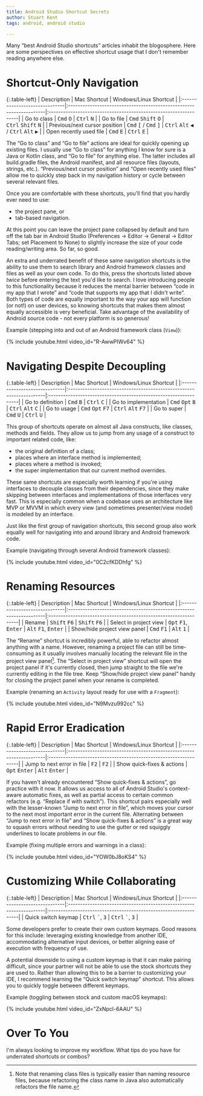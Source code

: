 ```yaml
---
title: Android Studio Shortcut Secrets
author: Stuart Kent
tags: android, android studio

---
```


Many “best Android Studio shortcuts” articles inhabit the blogosphere. Here are some perspectives on effective shortcut usage that I don't remember reading anywhere else.

<!--more-->

# Shortcut-Only Navigation

{:.table-left}
| Description                   | Mac Shortcut                                                        | Windows/Linux Shortcut                                           |
|:------------------------------|:--------------------------------------------------------------------|:-----------------------------------------------------------------|
| Go to class                   | <kbd>Cmd</kbd>&nbsp;<kbd>O</kbd>                                    | <kbd>Ctrl</kbd>&nbsp;<kbd>N</kbd>                                |
| Go to file                    | <kbd>Cmd</kbd>&nbsp;<kbd>Shift</kbd>&nbsp;<kbd>O</kbd>              | <kbd>Ctrl</kbd>&nbsp;<kbd>Shift</kbd>&nbsp;<kbd>N</kbd>          |
| Previous/next cursor position | <kbd>Cmd</kbd>&nbsp;<kbd>[</kbd> / <kbd>Cmd</kbd>&nbsp;<kbd>]</kbd> | <kbd>Ctrl</kbd>&nbsp;<kbd>Alt</kbd>&nbsp;<kbd>◀</kbd> / <kbd>Ctrl</kbd>&nbsp;<kbd>Alt</kbd>&nbsp;<kbd>▶</kbd> |
| Open recently used file       | <kbd>Cmd</kbd>&nbsp;<kbd>E</kbd>                                    | <kbd>Ctrl</kbd>&nbsp;<kbd>E</kbd>                                |

The “Go to class” and “Go to file” actions are ideal for quickly opening up existing files. I usually use “Go to class” for anything I know for sure is a Java or Kotlin class, and “Go to file” for anything else. The latter includes all build.gradle files, the Android manifest, and all resource files (layouts, strings, etc.). “Previous/next cursor position” and “Open recently used files” allow me to quickly step back in my navigation history or cycle between several relevant files.

Once you are comfortable with these shortcuts, you'll find that you hardly ever need to use:

- the project pane, or
- tab-based navigation.

At this point you can leave the project pane collapsed by default and turn off the tab bar in Android Studio (Preferences -> Editor -> General -> Editor Tabs; set Placement to None) to slightly increase the size of your code reading/writing area. So far, so good.

An extra and underrated benefit of these same navigation shortcuts is the ability to use them to search library and Android framework classes and files as well as your own code. To do this, press the shortcuts listed above _twice_ before entering the text you'd like to search. I love introducing people to this functionality because it reduces the mental barrier between “code in my app that I wrote” and “code that supports my app that I didn't write”. Both types of code are equally important to the way your app will function (or not!) on user devices, so knowing shortcuts that makes them almost equally accessible is very beneficial. Take advantage of the availability of Android source code - not every platform is so generous!

Example (stepping into and out of an Android framework class (`View`)):

{% include youtube.html video_id="R-AwwPIWv64" %}

# Navigating Despite Decoupling

{:.table-left}
| Description                   | Mac Shortcut                                                        | Windows/Linux Shortcut                                           |
|:------------------------------|:--------------------------------------------------------------------|:-----------------------------------------------------------------|
| Go to definition              | <kbd>Cmd</kbd>&nbsp;<kbd>B</kbd>                                    | <kbd>Ctrl</kbd>&nbsp;<kbd>C</kbd>                                |
| Go to implementation          | <kbd>Cmd</kbd>&nbsp;<kbd>Opt</kbd>&nbsp;<kbd>B</kbd>                | <kbd>Ctrl</kbd>&nbsp;<kbd>Alt</kbd>&nbsp;<kbd>C</kbd>            |
| Go to usage                   | <kbd>Cmd</kbd>&nbsp;<kbd>Opt</kbd>&nbsp;<kbd>F7</kbd>               | <kbd>Ctrl</kbd>&nbsp;<kbd>Alt</kbd>&nbsp;<kbd>F7</kbd>           |
| Go to super                   | <kbd>Cmd</kbd>&nbsp;<kbd>U</kbd>                                    | <kbd>Ctrl</kbd>&nbsp;<kbd>U</kbd>                                |

This group of shortcuts operate on almost all Java constructs, like classes, methods and fields. They allow us to jump from any usage of a construct to important related code, like:

- the original definition of a class;
- places where an interface method is implemented;
- places where a method is invoked;
- the super implementation that our current method overrides.

These same shortcuts are especially worth learning if you're using interfaces to decouple classes from their dependencies, since they make skipping between interfaces and implementations of those interfaces very fast. This is especially common when a codebase uses an architecture like MVP or MVVM in which every view (and sometimes presenter/view model) is modeled by an interface.

Just like the first group of navigation shortcuts, this second group also work equally well for navigating into and around library and Android framework code.

Example (navigating through several Android framework classes):

{% include youtube.html video_id="0C2cfKDDhfg" %}

# Renaming Resources

{:.table-left}
| Description                   | Mac Shortcut                                                        | Windows/Linux Shortcut                                           |
|:------------------------------|:--------------------------------------------------------------------|:-----------------------------------------------------------------|
| Rename                        | <kbd>Shift</kbd>&nbsp;<kbd>F6</kbd>                                 | <kbd>Shift</kbd>&nbsp;<kbd>F6</kbd>                              |
| Select in project view        | <kbd>Opt</kbd>&nbsp;<kbd>F1</kbd>, <kbd>Enter</kbd>                 | <kbd>Alt</kbd>&nbsp;<kbd>F1</kbd>, <kbd>Enter</kbd>              |
| Show/hide project view panel  | <kbd>Cmd</kbd>&nbsp;<kbd>F1</kbd>                                   | <kbd>Alt</kbd>&nbsp;<kbd>1</kbd>                                 |

The “Rename” shortcut is incredibly powerful, able to refactor almost anything with a name. However, renaming a project file can still be time-consuming as it usually involves manually locating the relevant file in the project view panel[^1]. The “Select in project view” shortcut will open the project panel if it's currently closed, then jump straight to the file we're currently editing in the file tree. Keep “Show/hide project view panel” handy for closing the project panel when your rename is completed.

Example (renaming an `Activity` layout ready for use with a `Fragment`):

{% include youtube.html video_id="N9Mvzu992cc" %}

# Rapid Error Eradication

{:.table-left}
| Description                   | Mac Shortcut                                                        | Windows/Linux Shortcut                                           |
|:------------------------------|:--------------------------------------------------------------------|:-----------------------------------------------------------------|
| Jump to next error in file    | <kbd>F2</kbd>                                                       | <kbd>F2</kbd>                                                    |
| Show quick-fixes & actions    | <kbd>Opt</kbd>&nbsp;<kbd>Enter</kbd>                                | <kbd>Alt</kbd>&nbsp;<kbd>Enter</kbd>                             |

If you haven't already encountered “Show quick-fixes & actions”, go practice with it now. It allows us access to all of Android Studio's context-aware automatic fixes, as well as partial access to certain common refactors (e.g. “Replace if with switch”). This shortcut pairs especially well with the lesser-known “Jump to next error in file”, which moves your cursor to the next most important error in the current file. Alternating between “Jump to next error in file” and “Show quick-fixes & actions” is a great way to squash errors without needing to use the gutter or red squiggly underlines to locate problems in our file.

Example (fixing multiple errors and warnings in a class):

{% include youtube.html video_id="YOW0bJ8oKS4" %}

# Customizing While Collaborating

{:.table-left}
| Description                   | Mac Shortcut                                                        | Windows/Linux Shortcut                                           |
|:------------------------------|:--------------------------------------------------------------------|:-----------------------------------------------------------------|
| Quick switch keymap           | <kbd>Ctrl</kbd>&nbsp;<kbd>&#96;</kbd>, <kbd>3</kbd>                 | <kbd>Ctrl</kbd>&nbsp;<kbd>&#96;</kbd>, <kbd>3</kbd>              |

Some developers prefer to create their own custom keymaps. Good reasons for this include: leveraging existing knowledge from another IDE, accommodating alternative input devices, or better aligning ease of execution with frequency of use.

A potential downside to using a custom keymap is that it can make pairing difficult, since your partner will not be able to use the stock shortcuts they are used to. Rather than allowing this to be a barrier to customizing your IDE, I recommend learning the “Quick switch keymap” shortcut. This allows you to quickly toggle between different keymaps. 

Example (toggling between stock and custom macOS keymaps):

{% include youtube.html video_id="ZxNpcl-6AAU" %}

# Over To You

I'm always looking to improve my workflow. What tips do you have for underrated shortcuts or combos?

[^1]: Note that renaming class files is typically easier than naming resource files, because refactoring the class name in Java also automatically refactors the file name.